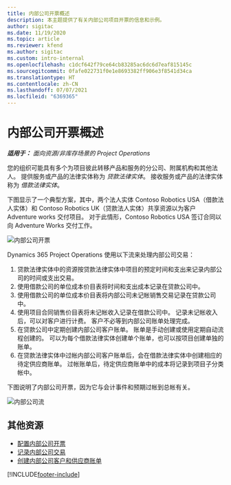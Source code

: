 ```yaml
---
title: 内部公司开票概述
description: 本主题提供了有关内部公司项目开票的信息和示例。
author: sigitac
ms.date: 11/19/2020
ms.topic: article
ms.reviewer: kfend
ms.author: sigitac
ms.custom: intro-internal
ms.openlocfilehash: c1dcf642f79ce64cb83285ac6dc6d7eaf815145c
ms.sourcegitcommit: 0fafe022731f0e1e8693382ff906e3f8541d34ca
ms.translationtype: HT
ms.contentlocale: zh-CN
ms.lasthandoff: 07/07/2021
ms.locfileid: "6369365"
---
```

# <a name="intercompany-invoicing-overview"></a>内部公司开票概述

_**适用于：** 面向资源/非库存场景的 Project Operations_

您的组织可能具有多个为项目彼此转移产品和服务的分公司、附属机构和其他法人。 提供服务或产品的法律实体称为 *贷款法律实体*。 接收服务或产品的法律实体称为 *借款法律实体*。

下图显示了一个典型方案，其中，两个法人实体 Contoso Robotics USA（借款法人实体）和 Contoso  Robotics UK（贷款法人实体）共享资源以为客户 Adventure works 交付项目。 对于此情形，Contoso Robotics USA 签订合同以向 Adventure Works 交付工作。

![内部公司开票](./media/IntercompanyScenario.png) 

Dynamics 365 Project Operations 使用以下流来处理内部公司交易：

1. 贷款法律实体中的资源按贷款法律实体中项目的预定时间和支出来记录内部公司的时间或支出交易。
2. 使用借款公司的单位成本价目表将时间和支出成本记录在贷款公司中。
3. 使用借款公司的单位成本价目表将内部公司未记帐销售交易记录在贷款公司中。
4. 使用项目合同销售价目表将未记帐收入记录在借款公司中。 记录未记帐收入后，可以对客户进行计费。 客户不必等到内部公司账单处理完成。
5. 在贷款公司中定期创建内部公司客户账单。 账单是手动创建或使用定期自动流程创建的。 可以为每个借款法律实体创建单个账单，也可以按项目创建单独的账单。
6. 在贷款法律实体中过帐内部公司客户账单后，会在借款法律实体中创建相应的待定供应商账单。 过帐账单后，待定供应商账单中的成本将记录到项目子分类帐中。

下图说明了内部公司开票，因为它与会计事件和预期过帐到总帐有关。

![内部公司流](./media/IntercompanyFlow.png)

## <a name="additional-resources"></a>其他资源

- [配置内部公司开票](configure-intercompany-invoicing.md)
- [记录内部公司交易](create-intercompany-transactions.md)
- [创建内部公司客户和供应商账单](create-intercompany-customer-vendor-invoices.md)


[!INCLUDE[footer-include](../includes/footer-banner.md)]